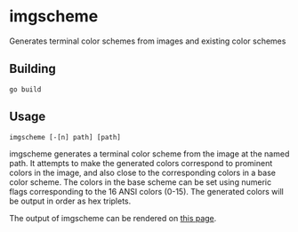 imgscheme
=========

Generates terminal color schemes from images and existing color schemes

Building
--------

    go build

Usage
-----

    imgscheme [-[n] path] [path]

imgscheme generates a terminal color scheme from the image at the named path. It
attempts to make the generated colors correspond to prominent colors in the
image, and also close to the corresponding colors in a base color scheme. The
colors in the base scheme can be set using numeric flags corresponding to the 16
ANSI colors (0-15). The generated colors will be output in order as hex
triplets.

The output of imgscheme can be rendered on
[this page](https://wwalexander.github.io/imgscheme/).
